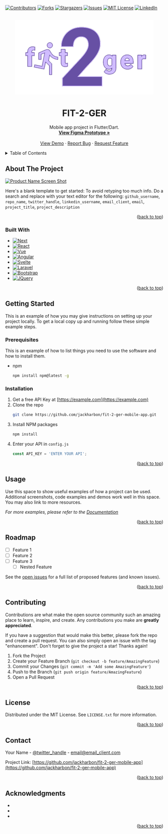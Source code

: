 <!-- Improved compatibility of back to top link: See: https://github.com/othneildrew/Best-README-Template/pull/73 -->

<a name="readme-top"></a>

<!--
*** Thanks for checking out the Best-README-Template. If you have a suggestion
*** that would make this better, please fork the repo and create a pull request
*** or simply open an issue with the tag "enhancement".
*** Don't forget to give the project a star!
*** Thanks again! Now go create something AMAZING! :D
-->

<!-- PROJECT SHIELDS -->
<!--
*** I'm using markdown "reference style" links for readability.
*** Reference links are enclosed in brackets [ ] instead of parentheses ( ).
*** See the bottom of this document for the declaration of the reference variables
*** for contributors-url, forks-url, etc. This is an optional, concise syntax you may use.
*** https://www.markdownguide.org/basic-syntax/#reference-style-links
-->

[![Contributors][contributors-shield]][contributors-url]
[![Forks][forks-shield]][forks-url]
[![Stargazers][stars-shield]][stars-url]
[![Issues][issues-shield]][issues-url]
[![MIT License][license-shield]][license-url]
[![LinkedIn][linkedin-shield]][linkedin-url]

<!-- PROJECT LOGO -->
<br />
<div align="center">
  <a href="https://github.com/jackharbon/fit-2-ger-mobile-app">
    <img src="media/logo.png" alt="Logo" width="442" height="236">
  </a>

<h1 align="center">FIT-2-GER</h1>

  <p align="center">
    Mobile app project in Flutter/Dart.
    <br />
    <a href="https://www.figma.com/proto/MQIL0BI0Rwy2cM1FLrst5r/Fit2ger?page-id=1%3A16&node-id=39%3A135&viewport=-1606%2C-7563%2C0.88&scaling=scale-down&starting-point-node-id=19%3A774"><strong>View Figma Prototype »</strong></a>
    <br />
    <br />
    <a href="https://github.com/jackharbon/fit-2-ger-mobile-app">View Demo</a>
    ·
    <a href="https://github.com/jackharbon/fit-2-ger-mobile-app/issues">Report Bug</a>
    ·
    <a href="https://github.com/jackharbon/fit-2-ger-mobile-app/issues">Request Feature</a>
  </p>
</div>

<!-- TABLE OF CONTENTS -->
<details>
  <summary>Table of Contents</summary>
  <ol>
    <li>
      <a href="#about-the-project">About The Project</a>
      <ul>
        <li><a href="#built-with">Built With</a></li>
      </ul>
    </li>
    <li>
      <a href="#getting-started">Getting Started</a>
      <ul>
        <li><a href="#prerequisites">Prerequisites</a></li>
        <li><a href="#installation">Installation</a></li>
      </ul>
    </li>
    <li><a href="#usage">Usage</a></li>
    <li><a href="#roadmap">Roadmap</a></li>
    <li><a href="#contributing">Contributing</a></li>
    <li><a href="#license">License</a></li>
    <li><a href="#contact">Contact</a></li>
    <li><a href="#acknowledgments">Acknowledgments</a></li>
  </ol>
</details>

<!-- ABOUT THE PROJECT -->

## About The Project

[![Product Name Screen Shot][product-screenshot]](https://github.com/jackharbon/fit-2-ger-mobile-app/tree/main/media/project_screenshots.jpg)

Here's a blank template to get started: To avoid retyping too much info. Do a search and replace with your text editor for the following: `github_username`, `repo_name`, `twitter_handle`, `linkedin_username`, `email_client`, `email`, `project_title`, `project_description`

<p align="right">(<a href="#readme-top">back to top</a>)</p>

### Built With

-  [![Next][next.js]][next-url]
-  [![React][react.js]][react-url]
-  [![Vue][vue.js]][vue-url]
-  [![Angular][angular.io]][angular-url]
-  [![Svelte][svelte.dev]][svelte-url]
-  [![Laravel][laravel.com]][laravel-url]
-  [![Bootstrap][bootstrap.com]][bootstrap-url]
-  [![JQuery][jquery.com]][jquery-url]

<p align="right">(<a href="#readme-top">back to top</a>)</p>

<!-- GETTING STARTED -->

## Getting Started

This is an example of how you may give instructions on setting up your project locally.
To get a local copy up and running follow these simple example steps.

### Prerequisites

This is an example of how to list things you need to use the software and how to install them.

-  npm
   ```sh
   npm install npm@latest -g
   ```

### Installation

1. Get a free API Key at [https://example.com](https://example.com)
2. Clone the repo
   ```sh
   git clone https://github.com/jackharbon/fit-2-ger-mobile-app.git
   ```
3. Install NPM packages
   ```sh
   npm install
   ```
4. Enter your API in `config.js`
   ```js
   const API_KEY = 'ENTER YOUR API';
   ```

<p align="right">(<a href="#readme-top">back to top</a>)</p>

<!-- USAGE EXAMPLES -->

## Usage

Use this space to show useful examples of how a project can be used. Additional screenshots, code examples and demos work well in this space. You may also link to more resources.

_For more examples, please refer to the [Documentation](https://example.com)_

<p align="right">(<a href="#readme-top">back to top</a>)</p>

<!-- ROADMAP -->

## Roadmap

-  [ ] Feature 1
-  [ ] Feature 2
-  [ ] Feature 3
   -  [ ] Nested Feature

See the [open issues](https://github.com/jackharbon/fit-2-ger-mobile-app/issues) for a full list of proposed features (and known issues).

<p align="right">(<a href="#readme-top">back to top</a>)</p>

<!-- CONTRIBUTING -->

## Contributing

Contributions are what make the open source community such an amazing place to learn, inspire, and create. Any contributions you make are **greatly appreciated**.

If you have a suggestion that would make this better, please fork the repo and create a pull request. You can also simply open an issue with the tag "enhancement".
Don't forget to give the project a star! Thanks again!

1. Fork the Project
2. Create your Feature Branch (`git checkout -b feature/AmazingFeature`)
3. Commit your Changes (`git commit -m 'Add some AmazingFeature'`)
4. Push to the Branch (`git push origin feature/AmazingFeature`)
5. Open a Pull Request

<p align="right">(<a href="#readme-top">back to top</a>)</p>

<!-- LICENSE -->

## License

Distributed under the MIT License. See `LICENSE.txt` for more information.

<p align="right">(<a href="#readme-top">back to top</a>)</p>

<!-- CONTACT -->

## Contact

Your Name - [@twitter_handle](https://twitter.com/twitter_handle) - email@email_client.com

Project Link: [https://github.com/jackharbon/fit-2-ger-mobile-app](https://github.com/jackharbon/fit-2-ger-mobile-app)

<p align="right">(<a href="#readme-top">back to top</a>)</p>

<!-- ACKNOWLEDGMENTS -->

## Acknowledgments

-  []()
-  []()
-  []()

<p align="right">(<a href="#readme-top">back to top</a>)</p>

<!-- MARKDOWN LINKS & IMAGES -->
<!-- https://www.markdownguide.org/basic-syntax/#reference-style-links -->

[contributors-shield]: https://img.shields.io/github/contributors/jackharbon/fit-2-ger-mobile-app.svg?style=for-the-badge
[contributors-url]: https://github.com/jackharbon/fit-2-ger-mobile-app/graphs/contributors
[forks-shield]: https://img.shields.io/github/forks/jackharbon/fit-2-ger-mobile-app.svg?style=for-the-badge
[forks-url]: https://github.com/jackharbon/fit-2-ger-mobile-app/network/members
[stars-shield]: https://img.shields.io/github/stars/jackharbon/fit-2-ger-mobile-app.svg?style=for-the-badge
[stars-url]: https://github.com/jackharbon/fit-2-ger-mobile-app/stargazers
[issues-shield]: https://img.shields.io/github/issues/jackharbon/fit-2-ger-mobile-app.svg?style=for-the-badge
[issues-url]: https://github.com/jackharbon/fit-2-ger-mobile-app/issues
[license-shield]: https://img.shields.io/github/license/jackharbon/fit-2-ger-mobile-app.svg?style=for-the-badge
[license-url]: https://github.com/jackharbon/fit-2-ger-mobile-app/blob/master/LICENSE.txt
[linkedin-shield]: https://img.shields.io/badge/-LinkedIn-black.svg?style=for-the-badge&logo=linkedin&colorB=555
[linkedin-url]: https://www.linkedin.com/in/jgharbon/
[product-screenshot]: images/screenshot.png
[next.js]: https://img.shields.io/badge/next.js-000000?style=for-the-badge&logo=nextdotjs&logoColor=white
[next-url]: https://nextjs.org/
[react.js]: https://img.shields.io/badge/React-20232A?style=for-the-badge&logo=react&logoColor=61DAFB
[react-url]: https://reactjs.org/
[vue.js]: https://img.shields.io/badge/Vue.js-35495E?style=for-the-badge&logo=vuedotjs&logoColor=4FC08D
[vue-url]: https://vuejs.org/
[angular.io]: https://img.shields.io/badge/Angular-DD0031?style=for-the-badge&logo=angular&logoColor=white
[angular-url]: https://angular.io/
[svelte.dev]: https://img.shields.io/badge/Svelte-4A4A55?style=for-the-badge&logo=svelte&logoColor=FF3E00
[svelte-url]: https://svelte.dev/
[laravel.com]: https://img.shields.io/badge/Laravel-FF2D20?style=for-the-badge&logo=laravel&logoColor=white
[laravel-url]: https://laravel.com
[bootstrap.com]: https://img.shields.io/badge/Bootstrap-563D7C?style=for-the-badge&logo=bootstrap&logoColor=white
[bootstrap-url]: https://getbootstrap.com
[jquery.com]: https://img.shields.io/badge/jQuery-0769AD?style=for-the-badge&logo=jquery&logoColor=white
[jquery-url]: https://jquery.com
